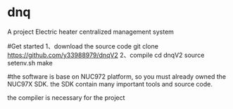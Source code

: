 # dnq
A project Electric heater centralized management system 

#Get started
1、download the source code
git clone https://github.com/y33988979/dnqV2
2、compile 
cd dnqV2
source setenv.sh
make

#the software is base on NUC972 platform, so you must already owned the NUC97X SDK. the SDK contain many important tools and source code.

the compiler is necessary for the project
